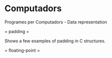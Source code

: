 # Computadors
Programes per Computadors - Data representation

= padding =

Shows a few examples of padding in C structures.

= floating-point =
